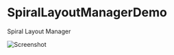 # SpiralLayoutManagerDemo
Spiral Layout Manager


![Screenshot](https://github.com/rahullink1415/SpiralLayoutManagerDemo/blob/10267e46c407d357752dbe028963dabafa2e2195/Screenshot_3.png)
